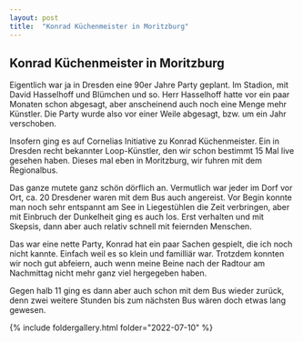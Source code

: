 ```yaml
---
layout: post
title:  "Konrad Küchenmeister in Moritzburg"
---
```


## Konrad Küchenmeister in Moritzburg
Eigentlich war ja in Dresden eine 90er Jahre Party geplant.
Im Stadion, mit David Hasselhoff und Blümchen und so.
Herr Hasselhoff hatte vor ein paar Monaten schon abgesagt, aber anscheinend auch noch eine Menge mehr Künstler.
Die Party wurde also vor einer Weile abgesagt, bzw. um ein Jahr verschoben.

Insofern ging es auf Cornelias Initiative zu Konrad Küchenmeister.
Ein in Dresden recht bekannter Loop-Künstler, den wir schon bestimmt 15 Mal live gesehen haben.
Dieses mal eben in Moritzburg, wir fuhren mit dem Regionalbus.

Das ganze mutete ganz schön dörflich an.
Vermutlich war jeder im Dorf vor Ort, ca. 20 Dresdener waren mit dem Bus auch angereist.
Vor Begin konnte man noch sehr entspannt am See in Liegestühlen die Zeit verbringen, aber mit Einbruch der Dunkelheit ging es auch los.
Erst verhalten und mit Skepsis, dann aber auch relativ schnell mit feiernden Menschen.

Das war eine nette Party, Konrad hat ein paar Sachen gespielt, die ich noch nicht kannte.
Einfach weil es so klein und familliär war.
Trotzdem konnten wir noch gut abfeiern, auch wenn meine Beine nach der Radtour am Nachmittag nicht mehr ganz viel hergegeben haben.

Gegen halb 11 ging es dann aber auch schon mit dem Bus wieder zurück, denn zwei weitere Stunden bis zum nächsten Bus wären doch etwas lang gewesen.



{% include foldergallery.html folder="2022-07-10" %}
